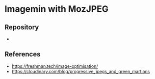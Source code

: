 # Imagemin with MozJPEG

## Repository
-

## References
- https://freshman.tech/image-optimisation/
- https://cloudinary.com/blog/progressive_jpegs_and_green_martians